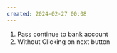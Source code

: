 ```yaml
---
created: 2024-02-27 00:08
---
```

1. Pass continue to bank account
2. Without Clicking on next button 